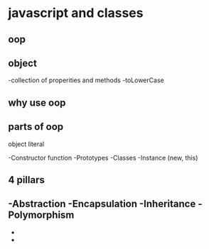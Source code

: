 # javascript and classes

## oop

## object

-collection of properities and methods
-toLowerCase

## why use oop

## parts of oop
object literal

-Constructor function
-Prototypes
-Classes
-Instance (new, this)


## 4 pillars
-Abstraction
-Encapsulation
-Inheritance
-Polymorphism
-
-
-